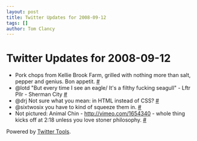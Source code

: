 ```yaml
---
layout: post
title: Twitter Updates for 2008-09-12
tags: []
author: Tom Clancy
---
```


# Twitter Updates for 2008-09-12

<ul>
	<li>Pork chops from Kellie Brook Farm, grilled with nothing more than salt, pepper and genius. Bon appetit. <a href="http://twitter.com/tclancy/statuses/918327840">#</a></li>
	<li>@lotd "But every time I see an eagle/ It's a filthy fucking seagull" - Lftr Pllr - Sherman City <a href="http://twitter.com/tclancy/statuses/918852343">#</a></li>
	<li>@drj Not sure what you mean: in HTML instead of CSS? <a href="http://twitter.com/tclancy/statuses/918921236">#</a></li>
	<li>@sixtwosix you have to kind of squeeze them in. <a href="http://twitter.com/tclancy/statuses/919145896">#</a></li>
	<li>Not pictured: Animal Chin - <a href="http://vimeo.com/1654340" rel="nofollow">http://vimeo.com/1654340</a> - whole thing kicks off at 2:18 unless you love stoner philosophy. <a href="http://twitter.com/tclancy/statuses/919185829">#</a></li>
</ul>
<p>Powered by <a href="http://alexking.org/projects/wordpress">Twitter Tools</a>.</p>
